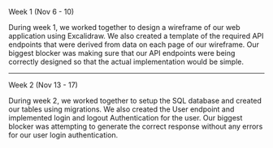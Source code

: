 Week 1 (Nov 6 - 10)

During week 1, we worked together to design a wireframe of our web application using Excalidraw.
We also created a template of the required API endpoints that were derived from data on each page of 
our wireframe. Our biggest blocker was making sure that our API endpoints were being correctly 
designed so that the actual implementation would be simple.

--------------------------------------------------------------------------------------------

Week 2 (Nov 13 - 17)

During week 2, we worked together to setup the SQL database and created our tables using 
migrations. We also created the User endpoint and implemented login and logout Authentication
for the user. Our biggest blocker was attempting to generate the correct response without any
errors for our user login authentication.


